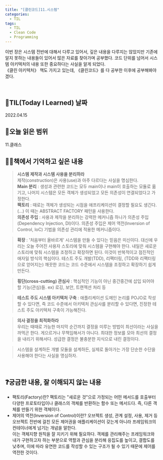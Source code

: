 ```yaml
---
title: "[클린코드]11.시스템"
categories:
  - TIL
tags:
  - TIL
  - Clean Code
  - Programming
---
```


이번 장은 시스템 전반에 대해서 다루고 있어서, 깊은 내용을 다루지는 않았지만 기존에 알지 못하는 내용들이 있어서 많은 자료를 찾아가며 공부했다. 코드 단위를 넘어서 시스템 아키텍처의 내용 또한 중요하다는 사실을 알게 되었다.  
 《클린 아키텍처》 책도 가지고 있는데, 《클린코드》를 다 공부한 이후에 공부해봐야겠다.

<br />

## 📆TIL(Today I Learned) 날짜

2022.04.15

## 📑오늘 읽은 범위

11.클래스

## ✍🏻책에서 기억하고 싶은 내용

> **시스템 제작과 시스템 사용을 분리하라**  
> 제작(construction)은 사용(use)과 아주 다르다는 사실을 명심한다.  
> **Main 분리** : 생성과 관련한 코드는 모두 main이나 main이 호출하는 모듈로 옮기고, 나머지 시스템은 모든 객체가 생성되었고 모든 의존성이 연결되었다고 가정한다.  
> **팩토리** : 때로는 객체가 생성되는 시점을 애프리케이션이 결정할 필요도 생긴다. (...) 이 때는 ABSTRACT FACTORY 패턴을 사용한다.  
> **의존성 주입** : 사용과 제작을 분리하는 강력한 메커니즘 하나가 의존성 주입(Dependency Injection, DI)이다. 의존성 주입은 제어 역전(Inversion of Control, IoC) 기법을 의존성 관리에 적용한 메커니즘이다.

> **확장** : '처음부터 올바르게' 시스템을 만들 수 있다는 믿음은 미신이다. 대신에 우리는 오늘 주어진 사용자 스토리에 맞춰 시스템을 구현해야 한다. 내일은 새로운 스토리에 맞춰 시스템을 조정하고 확장하면 된다. 이것이 반복적이고 점진적인 애자일 방식의 핵심이다. 테스트 주도 개발(TDD), 리팩터링, (TDD와 리팩터링으로 얻어지는) 깨끗한 코드는 코드 수준에서 시스템을 조정하고 확장하기 쉽게 만든다.

> **횡단(cross-cutting) 관심사** : 핵심적인 기능이 아닌 중간중간에 삽입 되어야 할 기능(관심)들. ex) 로깅, 보안, 트랜젝션 처리 등

> **테스트 주도 시스템 아키텍처 구축** : 애플리케이션 도메인 논리를 POJO로 작성할 수 있다면, 즉 코드 수준에서 아키텍처 관심사를 분리할 수 있다면, 진정한 테스트 주도 아키텍처 구축이 가능해진다.

> **의사 결정을 최적화하라**  
> 우리는 때때로 가능한 마지막 순간까지 결정을 미루는 방법이 최선이라는 사실을 까먹곤 한다. 게으르거나 무책임해서가 아니다. 최대한 정보를 모아 최선의 결정을 내리기 위해서다. 성급한 결정은 불충분한 지식으로 내린 결정이다.

> 시스템을 설계하든 개별 모듈을 설계하든, 실제로 돌아가는 가장 단순한 수단을 사용해야 한다는 사실을 명심하자.

<br />

## ❓궁금한 내용, 잘 이해되지 않는 내용

- 팩토리(Factory)란? 팩토리는 "새로운 것"으로 가정되는 어떤 메서드를 호출부터 다양한 프로토타입이나 클래스의 객체를 반환하는 함수 또는 메서드다. 즉, 다른 객체를 만들기 위한 객체이다.
- 제어의 역전(Inversion of Control)이란? 오브젝트 생성, 관계 설정, 사용, 제거 등 오브젝트 전반에 걸친 모든 제어권을 애플리케이션이 갖는게 아니라 프레임워크의 컨테이너에게 넘기는 개념을 말한다.  
  이는 객체지향 원칙을 잘 지키기 위해 필요하다. 객체를 관리해주는 프레임워크와 내가 구현하고자 하는 부분으로 역할과 관심을 분리해 응집도를 높이고, 결합도를 낮추며, 이에 따라 유연한 코드를 작성할 수 있는 구조가 될 수 있기 때문에 제어를 역전한 것이다.
